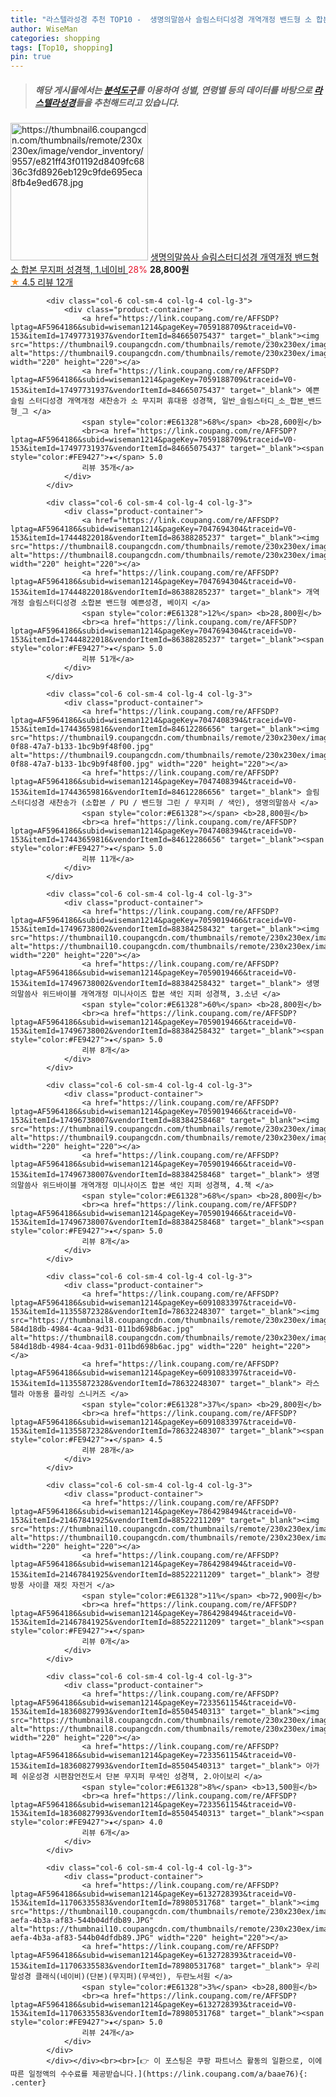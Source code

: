 ```yaml
---
title: "라스텔라성경 추천 TOP10 -  생명의말씀사 슬림스터디성경 개역개정 밴드형 소 합본 무지퍼 성경책, 1.네이비 "
author: WiseMan
categories: shopping
tags: [Top10, shopping]
pin: true
---
```


> ##### 해당 게시물에서는 [**분석도구**](https://itemscout.io/)를 이용하여 **성별**, **연령별** 등의 데이터를 바탕으로 [**라스텔라성경**](https://link.coupang.com/a/baae76)들을 추천해드리고 있습니다.
<div class="container"><div class="row">
            <div class="col-6 col-sm-4 col-lg-4 col-lg-3">
                <div class="product-container">
                    <a href="https://link.coupang.com/re/AFFSDP?lptag=AF5964186&subid=wiseman1214&pageKey=7080067865&traceid=V0-153&itemId=17609716251&vendorItemId=84775811635" target="_blank"><img src="https://thumbnail6.coupangcdn.com/thumbnails/remote/230x230ex/image/vendor_inventory/9557/e821ff43f01192d8409fc6836c3fd8926eb129c9fde695eca8fb4e9ed678.jpg" alt="https://thumbnail6.coupangcdn.com/thumbnails/remote/230x230ex/image/vendor_inventory/9557/e821ff43f01192d8409fc6836c3fd8926eb129c9fde695eca8fb4e9ed678.jpg" width="220" height="220"></a>
                    <a href="https://link.coupang.com/re/AFFSDP?lptag=AF5964186&subid=wiseman1214&pageKey=7080067865&traceid=V0-153&itemId=17609716251&vendorItemId=84775811635" target="_blank"> 생명의말씀사 슬림스터디성경 개역개정 밴드형 소 합본 무지퍼 성경책, 1.네이비 </a>
                    <span style="color:#E61328">28%</span> <b>28,800원</b>
                    <br><a href="https://link.coupang.com/re/AFFSDP?lptag=AF5964186&subid=wiseman1214&pageKey=7080067865&traceid=V0-153&itemId=17609716251&vendorItemId=84775811635" target="_blank"><span style="color:#FE9427">★</span> 4.5
                    리뷰 12개</a>
                </div>
            </div>
            
            <div class="col-6 col-sm-4 col-lg-4 col-lg-3">
                <div class="product-container">
                    <a href="https://link.coupang.com/re/AFFSDP?lptag=AF5964186&subid=wiseman1214&pageKey=7059188709&traceid=V0-153&itemId=17497731937&vendorItemId=84665075437" target="_blank"><img src="https://thumbnail9.coupangcdn.com/thumbnails/remote/230x230ex/image/vendor_inventory/d39e/72fd05549570c5d367b74aaadcd8335c044dffa39ca65d8ea318b3dcc58c.jpg" alt="https://thumbnail9.coupangcdn.com/thumbnails/remote/230x230ex/image/vendor_inventory/d39e/72fd05549570c5d367b74aaadcd8335c044dffa39ca65d8ea318b3dcc58c.jpg" width="220" height="220"></a>
                    <a href="https://link.coupang.com/re/AFFSDP?lptag=AF5964186&subid=wiseman1214&pageKey=7059188709&traceid=V0-153&itemId=17497731937&vendorItemId=84665075437" target="_blank"> 예쁜 슬림 스터디성경 개역개정 새찬송가 소 무지퍼 휴대용 성경책, 일반_슬림스터디_소_합본_밴드형_그 </a>
                    <span style="color:#E61328">68%</span> <b>28,600원</b>
                    <br><a href="https://link.coupang.com/re/AFFSDP?lptag=AF5964186&subid=wiseman1214&pageKey=7059188709&traceid=V0-153&itemId=17497731937&vendorItemId=84665075437" target="_blank"><span style="color:#FE9427">★</span> 5.0
                    리뷰 35개</a>
                </div>
            </div>
            
            <div class="col-6 col-sm-4 col-lg-4 col-lg-3">
                <div class="product-container">
                    <a href="https://link.coupang.com/re/AFFSDP?lptag=AF5964186&subid=wiseman1214&pageKey=7047694304&traceid=V0-153&itemId=17444822018&vendorItemId=86388285237" target="_blank"><img src="https://thumbnail8.coupangcdn.com/thumbnails/remote/230x230ex/image/vendor_inventory/020d/9508e5cf9a927f9b04ae3836449236b9dce6c64b9f0a9196a7f42bcb6664.jpg" alt="https://thumbnail8.coupangcdn.com/thumbnails/remote/230x230ex/image/vendor_inventory/020d/9508e5cf9a927f9b04ae3836449236b9dce6c64b9f0a9196a7f42bcb6664.jpg" width="220" height="220"></a>
                    <a href="https://link.coupang.com/re/AFFSDP?lptag=AF5964186&subid=wiseman1214&pageKey=7047694304&traceid=V0-153&itemId=17444822018&vendorItemId=86388285237" target="_blank"> 개역개정 슬림스터디성경 소합본 밴드형 예쁜성경, 베이지 </a>
                    <span style="color:#E61328">12%</span> <b>28,800원</b>
                    <br><a href="https://link.coupang.com/re/AFFSDP?lptag=AF5964186&subid=wiseman1214&pageKey=7047694304&traceid=V0-153&itemId=17444822018&vendorItemId=86388285237" target="_blank"><span style="color:#FE9427">★</span> 5.0
                    리뷰 51개</a>
                </div>
            </div>
            
            <div class="col-6 col-sm-4 col-lg-4 col-lg-3">
                <div class="product-container">
                    <a href="https://link.coupang.com/re/AFFSDP?lptag=AF5964186&subid=wiseman1214&pageKey=7047408394&traceid=V0-153&itemId=17443659816&vendorItemId=84612286656" target="_blank"><img src="https://thumbnail9.coupangcdn.com/thumbnails/remote/230x230ex/image/retail/images/2023/01/06/11/6/7960271e-0f88-47a7-b133-1bc9b9f48f00.jpg" alt="https://thumbnail9.coupangcdn.com/thumbnails/remote/230x230ex/image/retail/images/2023/01/06/11/6/7960271e-0f88-47a7-b133-1bc9b9f48f00.jpg" width="220" height="220"></a>
                    <a href="https://link.coupang.com/re/AFFSDP?lptag=AF5964186&subid=wiseman1214&pageKey=7047408394&traceid=V0-153&itemId=17443659816&vendorItemId=84612286656" target="_blank"> 슬림스터디성경 새찬송가 (소합본 / PU / 밴드형 그린 / 무지퍼 / 색인), 생명의말씀사 </a>
                    <span style="color:#E61328"></span> <b>28,800원</b>
                    <br><a href="https://link.coupang.com/re/AFFSDP?lptag=AF5964186&subid=wiseman1214&pageKey=7047408394&traceid=V0-153&itemId=17443659816&vendorItemId=84612286656" target="_blank"><span style="color:#FE9427">★</span> 5.0
                    리뷰 11개</a>
                </div>
            </div>
            
            <div class="col-6 col-sm-4 col-lg-4 col-lg-3">
                <div class="product-container">
                    <a href="https://link.coupang.com/re/AFFSDP?lptag=AF5964186&subid=wiseman1214&pageKey=7059019466&traceid=V0-153&itemId=17496738002&vendorItemId=88384258432" target="_blank"><img src="https://thumbnail10.coupangcdn.com/thumbnails/remote/230x230ex/image/vendor_inventory/9eef/3d4a5993cc59a994c7b987780cd501faad2200184271d21cb75103e2616e.jpg" alt="https://thumbnail10.coupangcdn.com/thumbnails/remote/230x230ex/image/vendor_inventory/9eef/3d4a5993cc59a994c7b987780cd501faad2200184271d21cb75103e2616e.jpg" width="220" height="220"></a>
                    <a href="https://link.coupang.com/re/AFFSDP?lptag=AF5964186&subid=wiseman1214&pageKey=7059019466&traceid=V0-153&itemId=17496738002&vendorItemId=88384258432" target="_blank"> 생명의말씀사 위드바이블 개역개정 미니사이즈 합본 색인 지퍼 성경책, 3.소년 </a>
                    <span style="color:#E61328">60%</span> <b>28,800원</b>
                    <br><a href="https://link.coupang.com/re/AFFSDP?lptag=AF5964186&subid=wiseman1214&pageKey=7059019466&traceid=V0-153&itemId=17496738002&vendorItemId=88384258432" target="_blank"><span style="color:#FE9427">★</span> 5.0
                    리뷰 8개</a>
                </div>
            </div>
            
            <div class="col-6 col-sm-4 col-lg-4 col-lg-3">
                <div class="product-container">
                    <a href="https://link.coupang.com/re/AFFSDP?lptag=AF5964186&subid=wiseman1214&pageKey=7059019466&traceid=V0-153&itemId=17496738007&vendorItemId=88384258468" target="_blank"><img src="https://thumbnail9.coupangcdn.com/thumbnails/remote/230x230ex/image/vendor_inventory/f8e1/79e1e80562136e33a02dda345cc9edf9f23e2b9dfa3fbee90c7922867a0b.jpg" alt="https://thumbnail9.coupangcdn.com/thumbnails/remote/230x230ex/image/vendor_inventory/f8e1/79e1e80562136e33a02dda345cc9edf9f23e2b9dfa3fbee90c7922867a0b.jpg" width="220" height="220"></a>
                    <a href="https://link.coupang.com/re/AFFSDP?lptag=AF5964186&subid=wiseman1214&pageKey=7059019466&traceid=V0-153&itemId=17496738007&vendorItemId=88384258468" target="_blank"> 생명의말씀사 위드바이블 개역개정 미니사이즈 합본 색인 지퍼 성경책, 4.책 </a>
                    <span style="color:#E61328">68%</span> <b>28,800원</b>
                    <br><a href="https://link.coupang.com/re/AFFSDP?lptag=AF5964186&subid=wiseman1214&pageKey=7059019466&traceid=V0-153&itemId=17496738007&vendorItemId=88384258468" target="_blank"><span style="color:#FE9427">★</span> 5.0
                    리뷰 8개</a>
                </div>
            </div>
            
            <div class="col-6 col-sm-4 col-lg-4 col-lg-3">
                <div class="product-container">
                    <a href="https://link.coupang.com/re/AFFSDP?lptag=AF5964186&subid=wiseman1214&pageKey=6091083397&traceid=V0-153&itemId=11355872328&vendorItemId=78632248307" target="_blank"><img src="https://thumbnail8.coupangcdn.com/thumbnails/remote/230x230ex/image/retail/images/7037007027710285-584d18db-4984-4caa-9d31-011bd698b6ac.jpg" alt="https://thumbnail8.coupangcdn.com/thumbnails/remote/230x230ex/image/retail/images/7037007027710285-584d18db-4984-4caa-9d31-011bd698b6ac.jpg" width="220" height="220"></a>
                    <a href="https://link.coupang.com/re/AFFSDP?lptag=AF5964186&subid=wiseman1214&pageKey=6091083397&traceid=V0-153&itemId=11355872328&vendorItemId=78632248307" target="_blank"> 라스텔라 아동용 플라잉 스니커즈 </a>
                    <span style="color:#E61328">37%</span> <b>29,800원</b>
                    <br><a href="https://link.coupang.com/re/AFFSDP?lptag=AF5964186&subid=wiseman1214&pageKey=6091083397&traceid=V0-153&itemId=11355872328&vendorItemId=78632248307" target="_blank"><span style="color:#FE9427">★</span> 4.5
                    리뷰 28개</a>
                </div>
            </div>
            
            <div class="col-6 col-sm-4 col-lg-4 col-lg-3">
                <div class="product-container">
                    <a href="https://link.coupang.com/re/AFFSDP?lptag=AF5964186&subid=wiseman1214&pageKey=7864298494&traceid=V0-153&itemId=21467841925&vendorItemId=88522211209" target="_blank"><img src="https://thumbnail10.coupangcdn.com/thumbnails/remote/230x230ex/image/vendor_inventory/995f/5a7269c16b3816fa83114cd47e11230a8f9c420ea62bc1df157c21b4af8a.jpg" alt="https://thumbnail10.coupangcdn.com/thumbnails/remote/230x230ex/image/vendor_inventory/995f/5a7269c16b3816fa83114cd47e11230a8f9c420ea62bc1df157c21b4af8a.jpg" width="220" height="220"></a>
                    <a href="https://link.coupang.com/re/AFFSDP?lptag=AF5964186&subid=wiseman1214&pageKey=7864298494&traceid=V0-153&itemId=21467841925&vendorItemId=88522211209" target="_blank"> 경량 방풍 사이클 재킷 자전거 </a>
                    <span style="color:#E61328">11%</span> <b>72,900원</b>
                    <br><a href="https://link.coupang.com/re/AFFSDP?lptag=AF5964186&subid=wiseman1214&pageKey=7864298494&traceid=V0-153&itemId=21467841925&vendorItemId=88522211209" target="_blank"><span style="color:#FE9427">★</span> 
                    리뷰 0개</a>
                </div>
            </div>
            
            <div class="col-6 col-sm-4 col-lg-4 col-lg-3">
                <div class="product-container">
                    <a href="https://link.coupang.com/re/AFFSDP?lptag=AF5964186&subid=wiseman1214&pageKey=7233561154&traceid=V0-153&itemId=18360827993&vendorItemId=85504540313" target="_blank"><img src="https://thumbnail8.coupangcdn.com/thumbnails/remote/230x230ex/image/vendor_inventory/bf88/67938972c8688f1810c80901985fae8e8ac1aa8e1da9d5036bf2e2b3c575.jpg" alt="https://thumbnail8.coupangcdn.com/thumbnails/remote/230x230ex/image/vendor_inventory/bf88/67938972c8688f1810c80901985fae8e8ac1aa8e1da9d5036bf2e2b3c575.jpg" width="220" height="220"></a>
                    <a href="https://link.coupang.com/re/AFFSDP?lptag=AF5964186&subid=wiseman1214&pageKey=7233561154&traceid=V0-153&itemId=18360827993&vendorItemId=85504540313" target="_blank"> 아가페 쉬운성경 시편잠언전도서 단본 무지퍼 무색인 성경책, 2.아이보리 </a>
                    <span style="color:#E61328">8%</span> <b>13,500원</b>
                    <br><a href="https://link.coupang.com/re/AFFSDP?lptag=AF5964186&subid=wiseman1214&pageKey=7233561154&traceid=V0-153&itemId=18360827993&vendorItemId=85504540313" target="_blank"><span style="color:#FE9427">★</span> 4.0
                    리뷰 6개</a>
                </div>
            </div>
            
            <div class="col-6 col-sm-4 col-lg-4 col-lg-3">
                <div class="product-container">
                    <a href="https://link.coupang.com/re/AFFSDP?lptag=AF5964186&subid=wiseman1214&pageKey=6132728393&traceid=V0-153&itemId=11706335583&vendorItemId=78980531768" target="_blank"><img src="https://thumbnail10.coupangcdn.com/thumbnails/remote/230x230ex/image/retail/images/2021/10/19/9/7/adf0c8e1-aefa-4b3a-af83-544b04dfdb89.JPG" alt="https://thumbnail10.coupangcdn.com/thumbnails/remote/230x230ex/image/retail/images/2021/10/19/9/7/adf0c8e1-aefa-4b3a-af83-544b04dfdb89.JPG" width="220" height="220"></a>
                    <a href="https://link.coupang.com/re/AFFSDP?lptag=AF5964186&subid=wiseman1214&pageKey=6132728393&traceid=V0-153&itemId=11706335583&vendorItemId=78980531768" target="_blank"> 우리말성경 클래식(네이비)(단본)(무지퍼)(무색인), 두란노서원 </a>
                    <span style="color:#E61328">3%</span> <b>28,800원</b>
                    <br><a href="https://link.coupang.com/re/AFFSDP?lptag=AF5964186&subid=wiseman1214&pageKey=6132728393&traceid=V0-153&itemId=11706335583&vendorItemId=78980531768" target="_blank"><span style="color:#FE9427">★</span> 5.0
                    리뷰 24개</a>
                </div>
            </div>
            </div></div><br><br>[👉 이 포스팅은 쿠팡 파트너스 활동의 일환으로, 이에 따른 일정액의 수수료를 제공받습니다.](https://link.coupang.com/a/baae76){: .center}